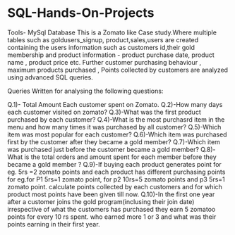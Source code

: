 # SQL-Hands-On-Projects
Tools- MySql Database
This is a Zomato like Case study.Where multiple tables such as goldusers_signup,  product,sales,users are created containing the users information such as customers id,their gold membership and product information - product purchase date, product name , product price etc. Further customer purchasing behaviour , maximum products purchased , Points collected by customers are analyzed using advanced SQL queries.

Queries Written for analysing the following questions:

Q.1)- Total Amount Each customer spent on Zomato.
Q.2)-How many days each customer visited on zomato?
Q.3)-What was the first product purchased by each customer?
Q.4)-What is the most purchasrd item in the menu and how many times it was purchased by all customer?
Q.5)-Which item was most popular for each customer?
Q.6)-Which item was purchased first by the customer after they became a gold member?
Q.7)-Which item was purchased just before the customer became a gold member?
Q.8)-What is the total orders and amount spent for each member before they became a gold member ?
Q.9)-If buying each product generates point for eg. 5rs =2 zomato points and each product has different purchasing points for eg.for P1 5rs=1 zomato
point, for p2 10rs=5 zomato points and p3 5rs=1 zomato point.
calculate points collected by each customers and for which product most points have been given till now.
Q.10)-In the first one year after a customer joins the gold program(inclusing their join date) irrespective of what 
the customers has purchased they earn 5 zomatoo points for every 10 rs spent. who earned more 1 or 3 and what was their points earning in their first year.

